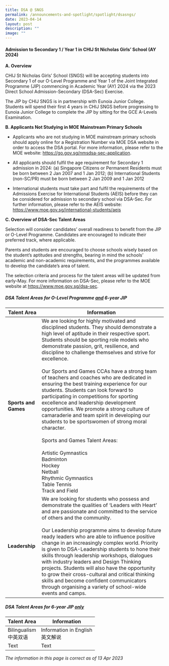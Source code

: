 ```yaml
---
title: DSA @ SNGS
permalink: /announcements-and-spotlight/spotlight/dsasngs/
date: 2023-04-14
layout: post
description: ""
image: ""
---
```

#### **Admission to Secondary 1 / Year 1 in CHIJ St Nicholas Girls’ School (AY 2024)**

**A.	Overview**

CHIJ St Nicholas Girls’ School (SNGS) will be accepting students into Secondary 1 of our O-Level Programme and Year 1 of the Joint Integrated Programme (JIP) commencing in Academic Year (AY) 2024 via the 2023 Direct School Admission-Secondary (DSA-Sec) Exercise. 

The JIP by CHIJ SNGS is in partnership with Eunoia Junior College. Students will spend their first 4 years in CHIJ SNGS before progressing to Eunoia Junior College to complete the JIP by sitting for the GCE A-Levels Examination. 

**B.	Applicants Not Studying in MOE Mainstream Primary Schools**

* Applicants who are not studying in MOE mainstream primary schools should apply online for a Registration Number via MOE DSA website in order to access the DSA portal. For more information, please refer to the MOE website: https://go.gov.sg/nmsdsa-sec-application.  

* All applicants should fulfil the age requirement for Secondary 1 admission in 2024: (a) Singapore Citizens or Permanent Residents must be born between 2 Jan 2007 and 1 Jan 2012; (b) International Students (non-SC/PR) must be born between 2 Jan 2009 and 1 Jan 2012

* International students must take part and fulfil the requirements of the Admissions Exercise for International Students (AEIS) before they can be considered for admission to secondary school via DSA-Sec. For further information, please refer to the AEIS website: https://www.moe.gov.sg/international-students/aeis  

**C.	Overview of DSA-Sec Talent Areas**

Selection will consider candidates’ overall readiness to benefit from the JIP or O-Level Programme. Candidates are encouraged to indicate their preferred track, where applicable.

Parents and students are encouraged to choose schools wisely based on the student’s aptitudes and strengths, bearing in mind the schools’ academic and non-academic requirements, and the programmes available to develop the candidate’s area of talent.

The selection criteria and process for the talent areas will be updated from early-May. For more information on DSA-Sec, please refer to the MOE website at https://www.moe.gov.sg/dsa-sec.

##### **DSA Talent Areas for O-Level Programme <u>and</u> 6-year JIP**



| Talent Area | Information |
| -------- | -------- |
| **Sports and Games**   | We are looking for highly motivated and disciplined students. They should demonstrate a high level of aptitude in their respective sport. Students should be sporting role models who demonstrate passion, grit, resilience, and discipline to challenge themselves and strive for excellence.<br><br>Our Sports and Games CCAs have a strong team of teachers and coaches who are dedicated in ensuring the best training experience for our students. Students can look forward to participating in competitions for sporting excellence and leadership development opportunities. We promote a strong culture of camaraderie and team spirit in developing our students to be sportswomen of strong moral character.<br><br>Sports and Games Talent Areas:<br><br>Artistic Gymnastics<br>Badminton<br>Hockey<br> Netball<br>Rhythmic Gymnastics<br>Table Tennis<br>Track and Field     |
| **Leadership**   | We are looking for students who possess and demonstrate the qualities of ‘Leaders with Heart’ and are passionate and committed to the service of others and the community.<br><br>Our Leadership programme aims to develop future ready leaders who are able to influence positive change in an increasingly complex world. Priority is given to DSA-Leadership students to hone their skills through leadership workshops, dialogues with industry leaders and Design Thinking projects. Students will also have the opportunity to grow their cross-cultural and critical thinking skills and become confident communicators through organising a variety of school-wide events and camps.    |

##### **DSA Talent Areas for 6-year JIP <u>only</u>**



| Talent Area | Information |
| -------- | -------- |
| Bilingualism<br>中英双语 | Information in English<br>英文解说 |
| Text | Text |

*The information in this page is correct as of 13 Apr 2023*